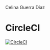 Celina Guerra Díaz

# CircleCI
[![CircleCI](https://dl.circleci.com/status-badge/img/gh/um-computacion-tm/ajedrez-2024-Celinaguerra/tree/main.svg?style=svg)](https://dl.circleci.com/status-badge/redirect/gh/um-computacion-tm/ajedrez-2024-Celinaguerra/tree/main)